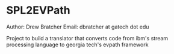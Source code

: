 SPL2EVPath
==========

Author: Drew Bratcher
Email: dbratcher at gatech dot edu

Project to  build a translator that converts code from ibm's stream processing language to georgia tech's evpath framework
